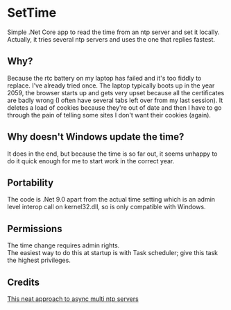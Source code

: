 # SetTime

Simple .Net Core app to read the time from an ntp server and set it locally. <br>Actually, it tries several ntp servers and uses the one that replies fastest.

## Why?

Because the rtc battery on my laptop has failed and it's too fiddly to replace. I've already tried once. The laptop typically boots up in the year 2059, the browser starts up and gets very upset because all the certificates are badly wrong (I often have several tabs left over from my last session). It deletes a load of cookies because they're out of date and then I have to go through the pain of telling some sites I don't want their cookies (again).

## Why doesn't Windows update the time?

It does in the end, but because the time is so far out, it seems unhappy to do it quick enough for me to start work in the correct year.

## Portability

The code is .Net 9.0 apart from the actual time setting which is an admin level interop call on kernel32.dll, so is only compatible with Windows.

## Permissions

The time change requires admin rights.
<br>The easiest way to do this at startup is with Task scheduler; give this task the highest privileges.

## Credits

[This neat approach to async multi ntp servers](https://stackoverflow.com/questions/40627941/asynchronous-operations-in-a-console-application/40630963#40630963)
